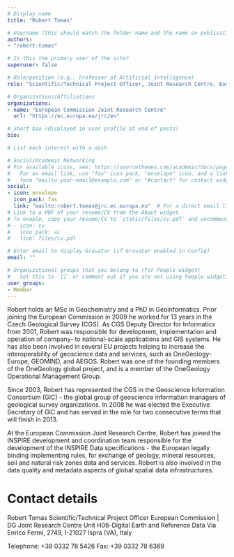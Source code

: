 ```yaml
---
# Display name
title: "Robert Tomas"

# Username (this should match the folder name and the name on publications)
authors:
- "robert-tomas"

# Is this the primary user of the site?
superuser: false

# Role/position (e.g., Professor of Artificial Intelligence)
role: "Scientific/Technical Project Officer, Joint Research Centre, European Commission"

# Organizations/Affiliations
organizations:
- name: "European Commission Joint Research Centre"
  url: "https://ec.europa.eu/jrc/en"

# Short bio (displayed in user profile at end of posts)
bio: 

# List each interest with a dash

# Social/Academic Networking
# For available icons, see: https://sourcethemes.com/academic/docs/page-builder/#icons
#   For an email link, use "fas" icon pack, "envelope" icon, and a link in the
#   form "mailto:your-email@example.com" or "#contact" for contact widget.
social:
- icon: envelope
  icon_pack: fas
  link: "mailto:robert.tomas@jrc.ec.europa.eu"  # For a direct email link, use "mailto:test@example.org".
# Link to a PDF of your resume/CV from the About widget.
# To enable, copy your resume/CV to `static/files/cv.pdf` and uncomment the lines below.
# - icon: cv
#   icon_pack: ai
#   link: files/cv.pdf

# Enter email to display Gravatar (if Gravatar enabled in Config)
email: ""

# Organizational groups that you belong to (for People widget)
#   Set this to `[]` or comment out if you are not using People widget.
user_groups:
- Member
---
```

Robert holds an MSc in Geochemistry and a PhD in Geoinformatics. Prior joining the European Commission in 2009 he worked for 13 years in the Czech Geological Survey (CGS). As CGS Deputy Director for Informatics from 2001, Robert was responsible for development, implementation and operation of company- to national-scale applications and GIS systems. He has also been involved in several EU projects helping to increase the interoperability of geoscience data and services, such as OneGeology-Europe, GEOMIND, and AEGOS. Robert was one of the founding members of the OneGeology global project, and is a member of the OneGeology Operational Management Group.

Since 2003, Robert has represented the CGS in the Geoscience Information Consortium (GIC) - the global group of geoscience information managers of geological survey organizations. In 2008 he was elected the Executive Secretary of GIC and has served in the role for two consecutive terms that will finish in 2013.

At the European Commission Joint Research Centre, Robert has joined the INSPIRE development and coordination team responsible for the development of the INSPIRE Data specifications - the European legally binding implementing rules, for exchange of geology, mineral resources, soil and natural risk zones data and services. Robert is also involved in the data quality and metadata aspects of global spatial data infrastructures.

Contact details 
================

Robert Tomas
Scientific/Technical Project Officer
European Commission | DG Joint Research Centre
Unit H06-Digital Earth and Reference Data
Via Enrico Fermi, 2749, I-21027 Ispra (VA), Italy

Telephone: +39 0332 78 5426
Fax: +39 0332 78 6369